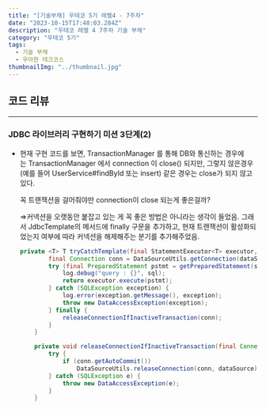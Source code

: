 ```yaml
---
title: "[기술부채] 우테코 5기 레벨4 - 7주차"
date: "2023-10-15T17:48:03.284Z"
description: "우테코 레벨 4 7주차 기술 부채"
category: "우테코 5기"
tags:
  - 기술 부채
  - 우아한 테크코스
thumbnailImg: "../thumbnail.jpg"
---
```


## 코드 리뷰

---

### JDBC 라이브러리 구현하기 미션 3단계(2)

- 현재 구현 코드를 보면, TransactionManager 를 통해 DB와 통신하는 경우에는 TransactionManager 에서 connection 이 close() 되지만, 그렇지 않은경우 (예를 들어 UserService#findById 또는 insert) 같은 경우는 close가 되지 않고 있다.
    
    꼭 트랜잭션을 걸어줘야만 connection이 close 되는게 좋은걸까?
    
    ⇒커넥션을 오랫동안 붙잡고 있는 게 꼭 좋은 방법은 아니라는 생각이 들었음. 그래서 JdbcTemplate의 메서드에 finally 구문을 추가하고, 현재 트랜잭션이 활성화되었는지 여부에 따라 커넥션을 해제해주는 분기를 추가해주었음.
    
    ```java
    private <T> T tryCatchTemplate(final StatementExecutor<T> executor, final String sql, final Object... obj) {
            final Connection conn = DataSourceUtils.getConnection(dataSource);
            try (final PreparedStatement pstmt = getPreparedStatement(sql, obj, conn)) {
                log.debug("query : {}", sql);
                return executor.execute(pstmt);
            } catch (SQLException exception) {
                log.error(exception.getMessage(), exception);
                throw new DataAccessException(exception);
            } finally {
                releaseConnectionIfInactiveTransaction(conn);
            }
        }
    
        private void releaseConnectionIfInactiveTransaction(final Connection conn) {
            try {
                if (conn.getAutoCommit())
                    DataSourceUtils.releaseConnection(conn, dataSource);
            } catch (SQLException e) {
                throw new DataAccessException(e);
            }
        }
    ```
